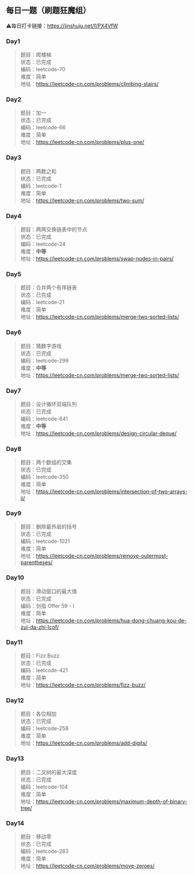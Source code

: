 ## 每日一题（刷题狂魔组）

⚠️每日打卡链接：https://jinshuju.net/f/PX4VfW

### **Day1** 
>题目：爬楼梯  
>状态：已完成  
>编码：leetcode-70  
>难度：简单  
>地址：https://leetcode-cn.com/problems/climbing-stairs/

### **Day2** 
>题目：加一  
>状态：已完成     
>编码：leetcode-66  
>难度：简单  
>地址：https://leetcode-cn.com/problems/plus-one/

### **Day3** 
>题目：两数之和  
>状态：已完成     
>编码：leetcode-1  
>难度：简单  
>地址：https://leetcode-cn.com/problems/two-sum/  

### **Day4** 
>题目：两两交换链表中的节点  
>状态：已完成  
>编码：leetcode-24  
>难度：**中等**  
>地址：https://leetcode-cn.com/problems/swap-nodes-in-pairs/  

### **Day5** 
>题目：合并两个有序链表  
>状态：已完成  
>编码：leetcode-21  
>难度：简单  
>地址：https://leetcode-cn.com/problems/merge-two-sorted-lists/  

### **Day6** 
>题目：猜数字游戏  
>状态：已完成  
>编码：leetcode-299  
>难度：**中等**  
>地址：https://leetcode-cn.com/problems/merge-two-sorted-lists/  

### **Day7** 
>题目：设计循环双端队列  
>状态：已完成  
>编码：leetcode-641  
>难度：**中等**  
>地址：https://leetcode-cn.com/problems/design-circular-deque/  

### **Day8** 
>题目：两个数组的交集  
>状态：已完成  
>编码：leetcode-350  
>难度：简单  
>地址：https://leetcode-cn.com/problems/intersection-of-two-arrays-ii/  

### **Day9** 
>题目：删除最外层的括号  
>状态：已完成  
>编码：leetcode-1021  
>难度：简单  
>地址：https://leetcode-cn.com/problems/remove-outermost-parentheses/  

### **Day10** 
>题目：滑动窗口的最大值  
>状态：已完成  
>编码：剑指 Offer 59 - I  
>难度：简单  
>地址：https://leetcode-cn.com/problems/hua-dong-chuang-kou-de-zui-da-zhi-lcof/ 

### **Day11** 
>题目：Fizz Buzz  
>状态：已完成  
>编码：leetcode-421  
>难度：简单  
>地址：https://leetcode-cn.com/problems/fizz-buzz/ 

### **Day12** 
>题目：各位相加  
>状态：已完成  
>编码：leetcode-258  
>难度：简单  
>地址：https://leetcode-cn.com/problems/add-digits/ 

### **Day13** 
>题目：二叉树的最大深度  
>状态：已完成  
>编码：leetcode-104  
>难度：简单  
>地址：https://leetcode-cn.com/problems/maximum-depth-of-binary-tree/ 

### **Day14** 
>题目：移动零  
>状态：已完成  
>编码：leetcode-283  
>难度：简单  
>地址：https://leetcode-cn.com/problems/move-zeroes/ 
